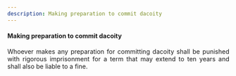 ```yaml
---
description: Making preparation to commit dacoity
---
```


#### Making preparation to commit dacoity
<div style="text-align: justify">

Whoever makes any preparation for committing dacoity shall be punished with rigorous imprisonment for a term that may extend to ten years and shall also be liable to a fine.

</div>

